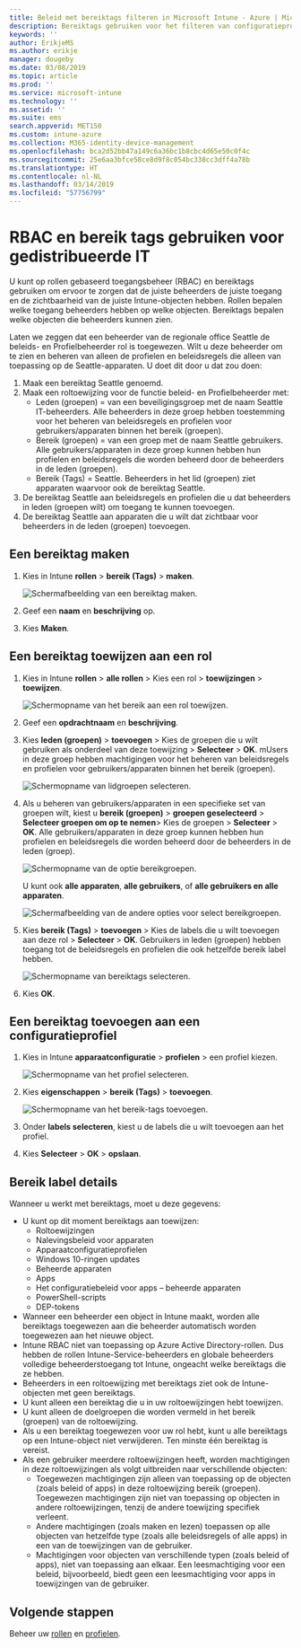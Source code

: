 ```yaml
---
title: Beleid met bereiktags filteren in Microsoft Intune - Azure | Microsoft Docs
description: Bereiktags gebruiken voor het filteren van configuratieprofielen op specifieke rollen.
keywords: ''
author: ErikjeMS
ms.author: erikje
manager: dougeby
ms.date: 03/08/2019
ms.topic: article
ms.prod: ''
ms.service: microsoft-intune
ms.technology: ''
ms.assetid: ''
ms.suite: ems
search.appverid: MET150
ms.custom: intune-azure
ms.collection: M365-identity-device-management
ms.openlocfilehash: bca2d52bb47a149c6a36bc1b8cbc4d65e50c0f4c
ms.sourcegitcommit: 25e6aa3bfce58ce8d9f8c054bc338cc3dff4a78b
ms.translationtype: HT
ms.contentlocale: nl-NL
ms.lasthandoff: 03/14/2019
ms.locfileid: "57756799"
---
```

# <a name="use-rbac-and-scope-tags-for-distributed-it"></a>RBAC en bereik tags gebruiken voor gedistribueerde IT

U kunt op rollen gebaseerd toegangsbeheer (RBAC) en bereiktags gebruiken om ervoor te zorgen dat de juiste beheerders de juiste toegang en de zichtbaarheid van de juiste Intune-objecten hebben. Rollen bepalen welke toegang beheerders hebben op welke objecten. Bereiktags bepalen welke objecten die beheerders kunnen zien.

Laten we zeggen dat een beheerder van de regionale office Seattle de beleids- en Profielbeheerder rol is toegewezen. Wilt u deze beheerder om te zien en beheren van alleen de profielen en beleidsregels die alleen van toepassing op de Seattle-apparaten. U doet dit door u dat zou doen:

1. Maak een bereiktag Seattle genoemd.
2. Maak een roltoewijzing voor de functie beleid- en Profielbeheerder met: 
    - Leden (groepen) = van een beveiligingsgroep met de naam Seattle IT-beheerders. Alle beheerders in deze groep hebben toestemming voor het beheren van beleidsregels en profielen voor gebruikers/apparaten binnen het bereik (groepen).
    - Bereik (groepen) = van een groep met de naam Seattle gebruikers. Alle gebruikers/apparaten in deze groep kunnen hebben hun profielen en beleidsregels die worden beheerd door de beheerders in de leden (groepen). 
    - Bereik (Tags) = Seattle. Beheerders in het lid (groepen) ziet apparaten waarvoor ook de bereiktag Seattle.
3. De bereiktag Seattle aan beleidsregels en profielen die u dat beheerders in leden (groepen wilt) om toegang te kunnen toevoegen.
4. De bereiktag Seattle aan apparaten die u wilt dat zichtbaar voor beheerders in de leden (groepen) toevoegen. 


## <a name="to-create-a-scope-tag"></a>Een bereiktag maken

1. Kies in Intune **rollen** > **bereik (Tags)** > **maken**.

    ![Schermafbeelding van een bereiktag maken.](./media/scope-tags/create-scope-tag.png)

2. Geef een **naam** en **beschrijving** op.
3. Kies **Maken**.

## <a name="to-assign-a-scope-tag-to-a-role"></a>Een bereiktag toewijzen aan een rol

1. Kies in Intune **rollen** > **alle rollen** > Kies een rol > **toewijzingen** > **toewijzen**.

    ![Schermopname van het bereik aan een rol toewijzen.](./media/scope-tags/assign-scope-to-role.png)

2. Geef een **opdrachtnaam** en **beschrijving**.
3. Kies **leden (groepen)** > **toevoegen** > Kies de groepen die u wilt gebruiken als onderdeel van deze toewijzing > **Selecteer**  >   **OK**. mUsers in deze groep hebben machtigingen voor het beheren van beleidsregels en profielen voor gebruikers/apparaten binnen het bereik (groepen).

    ![Schermopname van lidgroepen selecteren.](./media/scope-tags/select-member-groups.png)

4. Als u beheren van gebruikers/apparaten in een specifieke set van groepen wilt, kiest u **bereik (groepen)** > **groepen geselecteerd** > **Selecteer groepen om op te nemen**> Kies de groepen > **Selecteer** > **OK**. Alle gebruikers/apparaten in deze groep kunnen hebben hun profielen en beleidsregels die worden beheerd door de beheerders in de leden (groep).

    ![Schermopname van de optie bereikgroepen.](./media/scope-tags/select-scope-groups.png)

    U kunt ook **alle apparaten**, **alle gebruikers**, of **alle gebruikers en alle apparaten**.

    ![Schermafbeelding van de andere opties voor select bereikgroepen.](./media/scope-tags/scope-group-other-options.png)
    
5. Kies **bereik (Tags)** > **toevoegen** > Kies de labels die u wilt toevoegen aan deze rol > **Selecteer** > **OK**. Gebruikers in leden (groepen) hebben toegang tot de beleidsregels en profielen die ook hetzelfde bereik label hebben.

    ![Schermopname van bereiktags selecteren.](./media/scope-tags/select-scope-tags.png)

6. Kies **OK**. 

## <a name="to-add-a-scope-tag-to-a-configuration-profile"></a>Een bereiktag toevoegen aan een configuratieprofiel
1. Kies in Intune **apparaatconfiguratie** > **profielen** > een profiel kiezen.

    ![Schermopname van het profiel selecteren.](./media/scope-tags/choose-profile.png)

2. Kies **eigenschappen** > **bereik (Tags)** > **toevoegen**.

    ![Schermopname van het bereik-tags toevoegen.](./media/scope-tags/add-scope-tags.png)

3. Onder **labels selecteren**, kiest u de labels die u wilt toevoegen aan het profiel.
4. Kies **Selecteer** > **OK** > **opslaan**.

## <a name="scope-tag-details"></a>Bereik label details
Wanneer u werkt met bereiktags, moet u deze gegevens:

- U kunt op dit moment bereiktags aan toewijzen:
    - Roltoewijzingen
    - Nalevingsbeleid voor apparaten
    - Apparaatconfiguratieprofielen
    - Windows 10-ringen updates
    - Beheerde apparaten
    - Apps
    - Het configuratiebeleid voor apps – beheerde apparaten
    - PowerShell-scripts
    - DEP-tokens
- Wanneer een beheerder een object in Intune maakt, worden alle bereiktags toegewezen aan die beheerder automatisch worden toegewezen aan het nieuwe object.
- Intune RBAC niet van toepassing op Azure Active Directory-rollen. Dus hebben de rollen Intune-Service-beheerders en globale beheerders volledige beheerderstoegang tot Intune, ongeacht welke bereiktags die ze hebben.
- Beheerders in een roltoewijzing met bereiktags ziet ook de Intune-objecten met geen bereiktags.
- U kunt alleen een bereiktag die u in uw roltoewijzingen hebt toewijzen.
- U kunt alleen de doelgroepen die worden vermeld in het bereik (groepen) van de roltoewijzing.
- Als u een bereiktag toegewezen voor uw rol hebt, kunt u alle bereiktags op een Intune-object niet verwijderen. Ten minste één bereiktag is vereist.
- Als een gebruiker meerdere roltoewijzingen heeft, worden machtigingen in deze roltoewijzingen als volgt uitbreiden naar verschillende objecten:
    - Toegewezen machtigingen zijn alleen van toepassing op de objecten (zoals beleid of apps) in deze roltoewijzing bereik (groepen). Toegewezen machtigingen zijn niet van toepassing op objecten in andere roltoewijzingen, tenzij de andere toewijzing specifiek verleent.
    - Andere machtigingen (zoals maken en lezen) toepassen op alle objecten van hetzelfde type (zoals alle beleidsregels of alle apps) in een van de toewijzingen van de gebruiker.
    - Machtigingen voor objecten van verschillende typen (zoals beleid of apps), niet van toepassing aan elkaar. Een leesmachtiging voor een beleid, bijvoorbeeld, biedt geen een leesmachtiging voor apps in toewijzingen van de gebruiker.





## <a name="next-steps"></a>Volgende stappen

Beheer uw [rollen](role-based-access-control.md) en [profielen](device-profile-assign.md).

